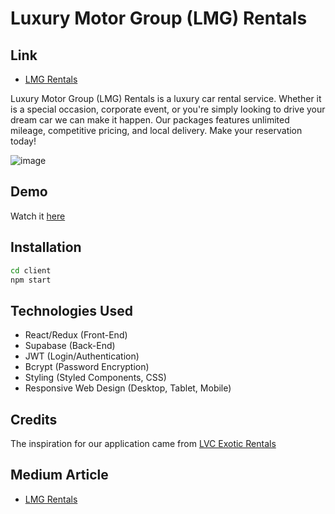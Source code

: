 # Luxury Motor Group (LMG) Rentals

## Link
- [LMG Rentals](https://lmg-rentals.netlify.app/)

Luxury Motor Group (LMG) Rentals is a luxury car rental service. Whether it is a special occasion, corporate event, or you're simply looking to drive your dream car we can make it happen. Our packages features unlimited mileage, competitive pricing, and local delivery. Make your reservation today!

![image](https://user-images.githubusercontent.com/80011655/123467476-8f52c180-d5be-11eb-8bc0-5e55fb1ab658.png)

## Demo

Watch it [here](https://github.com/swan-song/main/blob/main/README.md)

## Installation

```sh
cd client
npm start
```

## Technologies Used

- React/Redux (Front-End)
- Supabase (Back-End)
- JWT (Login/Authentication)
- Bcrypt (Password Encryption)
- Styling (Styled Components, CSS)
- Responsive Web Design (Desktop, Tablet, Mobile)

## Credits

The inspiration for our application came from [LVC Exotic Rentals](https://lvcexotics.com/)

## Medium Article

- [LMG Rentals](https://carlo1678.medium.com/capstone-project-8501dd1815c0)

